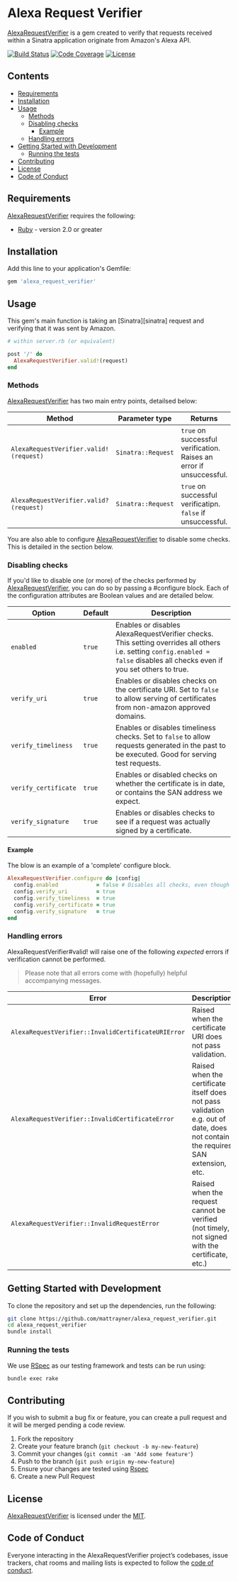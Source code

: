 # Alexa Request Verifier

[AlexaRequestVerifier][alexa_request_verifier] is a gem created to verify that requests received within a Sinatra application originate from Amazon's Alexa API.

[![Build Status][shield-travis]][info-travis] [![Code Coverage][shield-coveralls]][info-coveralls] [![License][shield-license]][info-license]

## Contents
<!-- START doctoc generated TOC please keep comment here to allow auto update -->
<!-- DON'T EDIT THIS SECTION, INSTEAD RE-RUN doctoc TO UPDATE -->


- [Requirements](#requirements)
- [Installation](#installation)
- [Usage](#usage)
  - [Methods](#methods)
  - [Disabling checks](#disabling-checks)
    - [Example](#example)
  - [Handling errors](#handling-errors)
- [Getting Started with Development](#getting-started-with-development)
  - [Running the tests](#running-the-tests)
- [Contributing](#contributing)
- [License](#license)
- [Code of Conduct](#code-of-conduct)

<!-- END doctoc generated TOC please keep comment here to allow auto update -->


## Requirements
[AlexaRequestVerifier][alexa_request_verifier] requires the following:
* [Ruby][ruby] - version 2.0 or greater


## Installation

Add this line to your application's Gemfile:

```ruby
gem 'alexa_request_verifier'
```


## Usage
This gem's main function is taking an [Sinatra][sinatra] request and verifying that it was sent by Amazon.

```ruby
# within server.rb (or equivalent)

post '/' do
  AlexaRequestVerifier.valid!(request)
end
```

### Methods
[AlexaRequestVerifier][alexa_request_verifier] has two main entry points, detailsed below:

Method | Parameter type | Returns
---|---|---
`AlexaRequestVerifier.valid!(request)` | `Sinatra::Request` | `true` on successful verification. Raises an error if unsuccessful.
`AlexaRequestVerifier.valid?(request)` | `Sinatra::Request` | `true` on successful verificatipn. `false` if unsuccessful.

You are also able to configure [AlexaRequestVerifier][alexa_request_verifier] to disable some checks. This is detailed in the section below.


### Disabling checks
If you'd like to disable one (or more) of the checks performed by [AlexaRequestVerifier][alexa_request_verifier], you can do so by passing a #configure block. Each of the configuration attributes are Boolean values and are detailed below.

Option | Default | Description
---|---|---
`enabled` | `true` | Enables or disables AlexaRequestVerifier checks. This setting overrides all others i.e. setting `config.enabled = false` disables all checks even if you set others to true.
`verify_uri` | `true` | Enables or disables checks on the certificate URI. Set to `false` to allow serving of certificates from non-amazon approved domains.
`verify_timeliness` | `true` | Enables or disables timeliness checks. Set to `false` to allow requests generated in the past to be executed. Good for serving test requests.
`verify_certificate` | `true` | Enables or disabled checks on whether the certificate is in date, or contains the SAN address we expect.
`verify_signature` | `true` | Enables or disables checks to see if a request was actually signed by a certificate.

#### Example
The blow is an example of a 'complete' configure block.

```ruby
AlexaRequestVerifier.configure do |config|
  config.enabled            = false # Disables all checks, even though we enable them individually below
  config.verify_uri         = true
  config.verify_timeliness  = true
  config.verify_certificate = true
  config.verify_signature   = true
end
```


### Handling errors
AlexaRequestVerifier#valid! will raise one of the following *expected* errors if verification cannot be performed.

> Please note that all errors come with (hopefully) helpful accompanying messages.

Error | Description
---|---
`AlexaRequestVerifier::InvalidCertificateURIError` | Raised when the certificate URI does not pass validation.
`AlexaRequestVerifier::InvalidCertificateError` | Raised when the certificate itself does not pass validation e.g. out of date, does not contain the requires SAN extension, etc.
`AlexaRequestVerifier::InvalidRequestError` | Raised when the request cannot be verified (not timely, not signed with the certificate, etc.)


## Getting Started with Development
To clone the repository and set up the dependencies, run the following:
```bash
git clone https://github.com/mattrayner/alexa_request_verifier.git
cd alexa_request_verifier
bundle install
```

### Running the tests
We use [RSpec][rspec] as our testing framework and tests can be run using:
```bash
bundle exec rake
```


## Contributing
If you wish to submit a bug fix or feature, you can create a pull request and it will be merged pending a code review.

1. Fork the repository
1. Create your feature branch (`git checkout -b my-new-feature`)
1. Commit your changes (`git commit -am 'Add some feature'`)
1. Push to the branch (`git push origin my-new-feature`)
1. Ensure your changes are tested using [Rspec][rspec]
1. Create a new Pull Request


## License
[AlexaRequestVerifier][alexa_request_verifier] is licensed under the [MIT][info-license].

## Code of Conduct

Everyone interacting in the AlexaRequestVerifier project’s codebases, issue trackers, chat rooms and mailing lists is expected to follow the [code of conduct][code_of_conduct].

[alexa_request_verifier]: https://github.com/mattrayner/alexa_request_verifier
[ruby]:                   http://ruby-lang.org
[rspec]:                  http://rspec.info
[code_of_conduct]:        https://github.com/mattrayner/alexa_request_verifier/blob/master/CODE_OF_CONDUCT.md

[info-travis]:   https://travis-ci.org/mattrayner/alexa_request_verifier
[shield-travis]: https://img.shields.io/travis/mattrayner/alexa_request_verifier.svg

[info-coveralls]:   https://coveralls.io/github/mattrayner/alexa_request_verifier
[shield-coveralls]: https://img.shields.io/coveralls/github/mattrayner/alexa_request_verifier.svg

[info-license]:   https://github.com/mattrayner/alexa_request_verifier/blob/master/LICENSE
[shield-license]: https://img.shields.io/badge/license-MIT-blue.svg